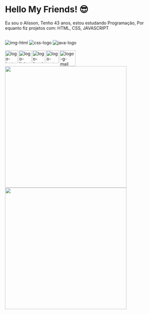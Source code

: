 # Hello My Friends! 😎


Eu sou o Alisson, Tenho 43 anos, estou estudando Programação, Por equanto fiz projetos com: HTML, CSS, JAVASCRIPT
<br>

<br>

<img src="https://img.shields.io/badge/HTML5-E34F26?style=for-the-badge&logo=html5&logoColor=white" alt="img-html"/>

<img src="https://img.shields.io/badge/CSS-239120?&style=for-the-badge&logo=css3&logoColor=white" alt="css-logo"/>

<img src="https://img.shields.io/badge/JavaScript-F7DF1E?style=for-the-badge&logo=javascript&logoColor=black" alt="java-logo"/>

<br>

<br>
<a href="https://www.instagram.com/alissondreza1981/"/>
<img Width="42px" align="left" src="https://github.com/user-attachments/assets/d99d13f3-5d96-4247-9936-8ca5b8b7520c" alt="logo-insta"/>
</a>

<a href="https://www.linkedin.com/in/alisson-vieira-5095042b1/"/>
<img width="42px" align="left" src="https://github.com/user-attachments/assets/6313074f-74ef-48b4-9128-cc2a368e7c28" alt="logo-linkedin" />
</a>

<a href="https://web.facebook.com/alisson.vieira.336/">
<img width=42px align="left" src="https://github.com/user-attachments/assets/d4383f8a-e814-4ff3-96f9-625bfbc07642" alt="logo-facebook"/>
</a>


<a href= "tel:+5512982563607">
<img width= 42px align="left" src="https://github.com/user-attachments/assets/944bd81e-a687-46a4-8f2f-708d82c95c5d" alt="logo-wats"/>
</a>

<a href="mailto:vierine1981@gmail.com">
<img width= 52px align="left" src="https://github.com/user-attachments/assets/f71b7298-77da-4aa9-89bc-356a0c6091ed" alt="logo-g-mail"/>
</a>
<br>
<br>
<br>

<a href="https://github.com/anuraghazra/github-readme-stats">
<img width= 400px align= "center" src="https://github-readme-stats.vercel.app/api?username=alisson">
</a>

<a>
<img width= 400px src="https://github-readme-stats.vercel.app/api/top-langs/?username=AlissonVieira-1981&layout=compact">
</a>

         
      
        
        
      
